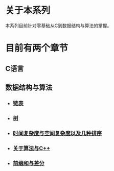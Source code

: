 # 关于本系列
本系列目前针对零基础从C到数据结构与算法的掌握。
# 目前有两个章节
## C语言
## 数据结构与算法
- ### [链表]()
- ### [树]()
- ### [时间复杂度与空间复杂度以及几种排序]()
- ### [关于算法与C++]()
- ### [前缀和与差分]()

